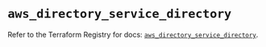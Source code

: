 # `aws_directory_service_directory`

Refer to the Terraform Registry for docs: [`aws_directory_service_directory`](https://registry.terraform.io/providers/hashicorp/aws/4.67.0/docs/resources/directory_service_directory).
